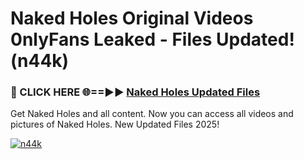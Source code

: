 # Naked Holes Original Videos 0nlyFans Leaked - Files Updated! (n44k)

<h3>🔴 CLICK HERE 🌐==►► <a href="https://tinyurl.com/up5wt9bj" rel="nofollow">Naked Holes Updated Files</a></h3>

Get Naked Holes and all content. Now you can access all videos and pictures of Naked Holes. New Updated Files 2025!

[![n44k](https://i.imgur.com/ABiUzMV.gif)](https://tinyurl.com/up5wt9bj)
